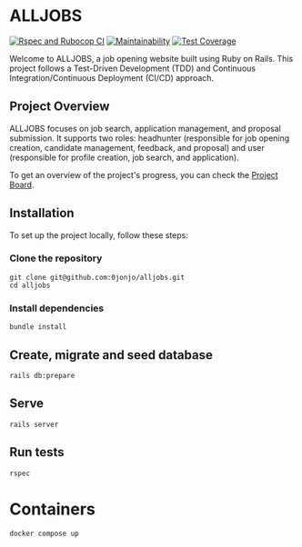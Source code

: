 # ALLJOBS

[![Rspec and Rubocop CI](https://github.com/0jonjo/alljobs/actions/workflows/rspec_and_rubocop_ci.yml/badge.svg)](https://github.com/0jonjo/alljobs/actions/workflows/rspec_and_rubocop_ci.yml)
[![Maintainability](https://api.codeclimate.com/v1/badges/ab338714ffa9065409de/maintainability)](https://codeclimate.com/github/0jonjo/alljobs/maintainability)
[![Test Coverage](https://api.codeclimate.com/v1/badges/ab338714ffa9065409de/test_coverage)](https://codeclimate.com/github/0jonjo/alljobs/test_coverage)

Welcome to ALLJOBS, a job opening website built using Ruby on Rails. This project follows a Test-Driven Development (TDD) and Continuous Integration/Continuous Deployment (CI/CD) approach.

## Project Overview

ALLJOBS focuses on job search, application management, and proposal submission. It supports two roles: headhunter (responsible for job opening creation, candidate management, feedback, and proposal) and user (responsible for profile creation, job search, and application).

To get an overview of the project's progress, you can check the [Project Board](https://github.com/users/0jonjo/projects/3).

## Installation

To set up the project locally, follow these steps:

### Clone the repository

```shell
git clone git@github.com:0jonjo/alljobs.git
cd alljobs
```

### Install dependencies

```shell
bundle install
```

## Create, migrate and seed database

```shell
rails db:prepare
```

## Serve

```shell
rails server
```

## Run tests

```shell
rspec
```

# Containers

```shell
docker compose up
```
